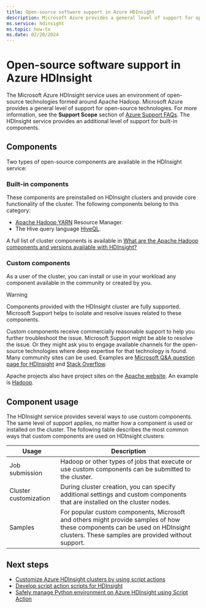 ```yaml
---
title: Open-source software support in Azure HDInsight
description: Microsoft Azure provides a general level of support for open-source technologies.
ms.service: hdinsight
ms.topic: how-to
ms.date: 02/20/2024
---
```


# Open-source software support in Azure HDInsight

The Microsoft Azure HDInsight service uses an environment of open-source technologies formed around Apache Hadoop. Microsoft Azure provides a general level of support for open-source technologies. For more information, see the **Support Scope** section of [Azure Support FAQs](https://azure.microsoft.com/support/faq/). The HDInsight service provides an additional level of support for built-in components.

## Components

Two types of open-source components are available in the HDInsight service:

### Built-in components

These components are preinstalled on HDInsight clusters and provide core functionality of the cluster. The following components belong to this category:

* [Apache Hadoop YARN](https://hadoop.apache.org/docs/current/hadoop-yarn/hadoop-yarn-site/YARN.html) Resource Manager.
* The Hive query language [HiveQL](https://cwiki.apache.org/confluence/display/Hive/LanguageManual).

A full list of cluster components is available in [What are the Apache Hadoop components and versions available with HDInsight?](hdinsight-component-versioning.md)

### Custom components

As a user of the cluster, you can install or use in your workload any component available in the community or created by you.

> [!WARNING]  
> Components provided with the HDInsight cluster are fully supported. Microsoft Support helps to isolate and resolve issues related to these components.
>
> Custom components receive commercially reasonable support to help you further troubleshoot the issue. Microsoft Support might be able to resolve the issue. Or they might ask you to engage available channels for the open-source technologies where deep expertise for that technology is found. Many community sites can be used. Examples are [Microsoft Q&A question page for HDInsight](/answers/topics/azure-hdinsight.html) and [Stack Overflow](https://stackoverflow.com).
>
> Apache projects also have project sites on the [Apache website](https://apache.org). An example is [Hadoop](https://hadoop.apache.org/).

## Component usage

The HDInsight service provides several ways to use custom components. The same level of support applies, no matter how a component is used or installed on the cluster. The following table describes the most common ways that custom components are used on HDInsight clusters:

|Usage |Description |
|---|---|
|Job submission|Hadoop or other types of jobs that execute or use custom components can be submitted to the cluster.|
|Cluster customization|During cluster creation, you can specify additional settings and custom components that are installed on the cluster nodes.|
|Samples|For popular custom components, Microsoft and others might provide samples of how these components can be used on HDInsight clusters. These samples are provided without support.|

## Next steps

* [Customize Azure HDInsight clusters by using script actions](./hdinsight-hadoop-customize-cluster-linux.md)
* [Develop script action scripts for HDInsight](hdinsight-hadoop-script-actions-linux.md)
* [Safely manage Python environment on Azure HDInsight using Script Action](./spark/apache-spark-python-package-installation.md)
